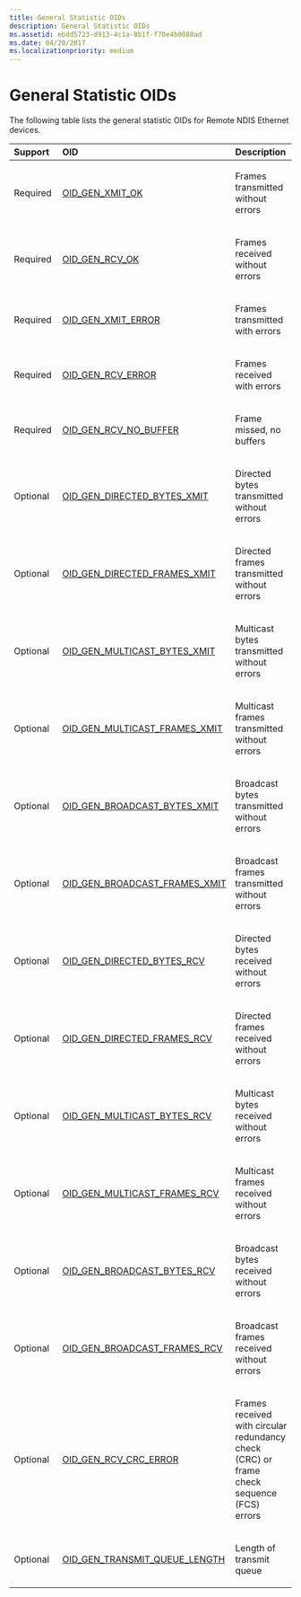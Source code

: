 ```yaml
---
title: General Statistic OIDs
description: General Statistic OIDs
ms.assetid: ebdd5723-d913-4c1a-8b1f-f70e4b0080ad
ms.date: 04/20/2017
ms.localizationpriority: medium
---
```


# General Statistic OIDs





The following table lists the general statistic OIDs for Remote NDIS Ethernet devices.

<table>
<colgroup>
<col width="33%" />
<col width="33%" />
<col width="33%" />
</colgroup>
<thead>
<tr class="header">
<th align="left">Support</th>
<th align="left">OID</th>
<th align="left">Description</th>
</tr>
</thead>
<tbody>
<tr class="odd">
<td align="left"><p>Required</p></td>
<td align="left"><p><a href="https://docs.microsoft.com/windows-hardware/drivers/network/oid-gen-xmit-ok" data-raw-source="[OID_GEN_XMIT_OK](https://docs.microsoft.com/windows-hardware/drivers/network/oid-gen-xmit-ok)">OID_GEN_XMIT_OK</a></p></td>
<td align="left"><p>Frames transmitted without errors</p></td>
</tr>
<tr class="even">
<td align="left"><p>Required</p></td>
<td align="left"><p><a href="https://docs.microsoft.com/windows-hardware/drivers/network/oid-gen-rcv-ok" data-raw-source="[OID_GEN_RCV_OK](https://docs.microsoft.com/windows-hardware/drivers/network/oid-gen-rcv-ok)">OID_GEN_RCV_OK</a></p></td>
<td align="left"><p>Frames received without errors</p></td>
</tr>
<tr class="odd">
<td align="left"><p>Required</p></td>
<td align="left"><p><a href="https://docs.microsoft.com/windows-hardware/drivers/network/oid-gen-xmit-error" data-raw-source="[OID_GEN_XMIT_ERROR](https://docs.microsoft.com/windows-hardware/drivers/network/oid-gen-xmit-error)">OID_GEN_XMIT_ERROR</a></p></td>
<td align="left"><p>Frames transmitted with errors</p></td>
</tr>
<tr class="even">
<td align="left"><p>Required</p></td>
<td align="left"><p><a href="https://docs.microsoft.com/windows-hardware/drivers/network/oid-gen-rcv-error" data-raw-source="[OID_GEN_RCV_ERROR](https://docs.microsoft.com/windows-hardware/drivers/network/oid-gen-rcv-error)">OID_GEN_RCV_ERROR</a></p></td>
<td align="left"><p>Frames received with errors</p></td>
</tr>
<tr class="odd">
<td align="left"><p>Required</p></td>
<td align="left"><p><a href="https://docs.microsoft.com/windows-hardware/drivers/network/oid-gen-rcv-no-buffer" data-raw-source="[OID_GEN_RCV_NO_BUFFER](https://docs.microsoft.com/windows-hardware/drivers/network/oid-gen-rcv-no-buffer)">OID_GEN_RCV_NO_BUFFER</a></p></td>
<td align="left"><p>Frame missed, no buffers</p></td>
</tr>
<tr class="even">
<td align="left"><p>Optional</p></td>
<td align="left"><p><a href="https://docs.microsoft.com/windows-hardware/drivers/network/oid-gen-directed-bytes-xmit" data-raw-source="[OID_GEN_DIRECTED_BYTES_XMIT](https://docs.microsoft.com/windows-hardware/drivers/network/oid-gen-directed-bytes-xmit)">OID_GEN_DIRECTED_BYTES_XMIT</a></p></td>
<td align="left"><p>Directed bytes transmitted without errors</p></td>
</tr>
<tr class="odd">
<td align="left"><p>Optional</p></td>
<td align="left"><p><a href="https://docs.microsoft.com/windows-hardware/drivers/network/oid-gen-directed-frames-xmit" data-raw-source="[OID_GEN_DIRECTED_FRAMES_XMIT](https://docs.microsoft.com/windows-hardware/drivers/network/oid-gen-directed-frames-xmit)">OID_GEN_DIRECTED_FRAMES_XMIT</a></p></td>
<td align="left"><p>Directed frames transmitted without errors</p></td>
</tr>
<tr class="even">
<td align="left"><p>Optional</p></td>
<td align="left"><p><a href="https://docs.microsoft.com/windows-hardware/drivers/network/oid-gen-multicast-bytes-xmit" data-raw-source="[OID_GEN_MULTICAST_BYTES_XMIT](https://docs.microsoft.com/windows-hardware/drivers/network/oid-gen-multicast-bytes-xmit)">OID_GEN_MULTICAST_BYTES_XMIT</a></p></td>
<td align="left"><p>Multicast bytes transmitted without errors</p></td>
</tr>
<tr class="odd">
<td align="left"><p>Optional</p></td>
<td align="left"><p><a href="https://docs.microsoft.com/windows-hardware/drivers/network/oid-gen-multicast-frames-xmit" data-raw-source="[OID_GEN_MULTICAST_FRAMES_XMIT](https://docs.microsoft.com/windows-hardware/drivers/network/oid-gen-multicast-frames-xmit)">OID_GEN_MULTICAST_FRAMES_XMIT</a></p></td>
<td align="left"><p>Multicast frames transmitted without errors</p></td>
</tr>
<tr class="even">
<td align="left"><p>Optional</p></td>
<td align="left"><p><a href="https://docs.microsoft.com/windows-hardware/drivers/network/oid-gen-broadcast-bytes-xmit" data-raw-source="[OID_GEN_BROADCAST_BYTES_XMIT](https://docs.microsoft.com/windows-hardware/drivers/network/oid-gen-broadcast-bytes-xmit)">OID_GEN_BROADCAST_BYTES_XMIT</a></p></td>
<td align="left"><p>Broadcast bytes transmitted without errors</p></td>
</tr>
<tr class="odd">
<td align="left"><p>Optional</p></td>
<td align="left"><p><a href="https://docs.microsoft.com/windows-hardware/drivers/network/oid-gen-broadcast-frames-xmit" data-raw-source="[OID_GEN_BROADCAST_FRAMES_XMIT](https://docs.microsoft.com/windows-hardware/drivers/network/oid-gen-broadcast-frames-xmit)">OID_GEN_BROADCAST_FRAMES_XMIT</a></p></td>
<td align="left"><p>Broadcast frames transmitted without errors</p></td>
</tr>
<tr class="even">
<td align="left"><p>Optional</p></td>
<td align="left"><p><a href="https://docs.microsoft.com/windows-hardware/drivers/network/oid-gen-directed-bytes-rcv" data-raw-source="[OID_GEN_DIRECTED_BYTES_RCV](https://docs.microsoft.com/windows-hardware/drivers/network/oid-gen-directed-bytes-rcv)">OID_GEN_DIRECTED_BYTES_RCV</a></p></td>
<td align="left"><p>Directed bytes received without errors</p></td>
</tr>
<tr class="odd">
<td align="left"><p>Optional</p></td>
<td align="left"><p><a href="https://docs.microsoft.com/windows-hardware/drivers/network/oid-gen-directed-frames-rcv" data-raw-source="[OID_GEN_DIRECTED_FRAMES_RCV](https://docs.microsoft.com/windows-hardware/drivers/network/oid-gen-directed-frames-rcv)">OID_GEN_DIRECTED_FRAMES_RCV</a></p></td>
<td align="left"><p>Directed frames received without errors</p></td>
</tr>
<tr class="even">
<td align="left"><p>Optional</p></td>
<td align="left"><p><a href="https://docs.microsoft.com/windows-hardware/drivers/network/oid-gen-multicast-bytes-rcv" data-raw-source="[OID_GEN_MULTICAST_BYTES_RCV](https://docs.microsoft.com/windows-hardware/drivers/network/oid-gen-multicast-bytes-rcv)">OID_GEN_MULTICAST_BYTES_RCV</a></p></td>
<td align="left"><p>Multicast bytes received without errors</p></td>
</tr>
<tr class="odd">
<td align="left"><p>Optional</p></td>
<td align="left"><p><a href="https://docs.microsoft.com/windows-hardware/drivers/network/oid-gen-multicast-frames-rcv" data-raw-source="[OID_GEN_MULTICAST_FRAMES_RCV](https://docs.microsoft.com/windows-hardware/drivers/network/oid-gen-multicast-frames-rcv)">OID_GEN_MULTICAST_FRAMES_RCV</a></p></td>
<td align="left"><p>Multicast frames received without errors</p></td>
</tr>
<tr class="even">
<td align="left"><p>Optional</p></td>
<td align="left"><p><a href="https://docs.microsoft.com/windows-hardware/drivers/network/oid-gen-broadcast-bytes-rcv" data-raw-source="[OID_GEN_BROADCAST_BYTES_RCV](https://docs.microsoft.com/windows-hardware/drivers/network/oid-gen-broadcast-bytes-rcv)">OID_GEN_BROADCAST_BYTES_RCV</a></p></td>
<td align="left"><p>Broadcast bytes received without errors</p></td>
</tr>
<tr class="odd">
<td align="left"><p>Optional</p></td>
<td align="left"><p><a href="https://docs.microsoft.com/windows-hardware/drivers/network/oid-gen-broadcast-frames-rcv" data-raw-source="[OID_GEN_BROADCAST_FRAMES_RCV](https://docs.microsoft.com/windows-hardware/drivers/network/oid-gen-broadcast-frames-rcv)">OID_GEN_BROADCAST_FRAMES_RCV</a></p></td>
<td align="left"><p>Broadcast frames received without errors</p></td>
</tr>
<tr class="even">
<td align="left"><p>Optional</p></td>
<td align="left"><p><a href="https://docs.microsoft.com/windows-hardware/drivers/network/oid-gen-rcv-crc-error" data-raw-source="[OID_GEN_RCV_CRC_ERROR](https://docs.microsoft.com/windows-hardware/drivers/network/oid-gen-rcv-crc-error)">OID_GEN_RCV_CRC_ERROR</a></p></td>
<td align="left"><p>Frames received with circular redundancy check (CRC) or frame check sequence (FCS) errors</p></td>
</tr>
<tr class="odd">
<td align="left"><p>Optional</p></td>
<td align="left"><p><a href="https://docs.microsoft.com/windows-hardware/drivers/network/oid-gen-transmit-queue-length" data-raw-source="[OID_GEN_TRANSMIT_QUEUE_LENGTH](https://docs.microsoft.com/windows-hardware/drivers/network/oid-gen-transmit-queue-length)">OID_GEN_TRANSMIT_QUEUE_LENGTH</a></p></td>
<td align="left"><p>Length of transmit queue</p></td>
</tr>
</tbody>
</table>

 

 

 





